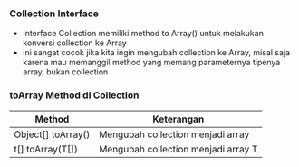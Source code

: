 ### Collection Interface
- Interface Collection memiliki method to Array() untuk melakukan konversi collection ke Array
- ini sangat cocok jika kita ingin mengubah collection ke Array, misal saja karena mau memanggil method yang memang parameternya tipenya array, bukan collection

### toArray Method di Collection
| Method | Keterangan |
| --- | --- |
| Object[] toArray() | Mengubah collection menjadi array |
| t[] toArray(T[]) | Mengubah collection menjadi array T |